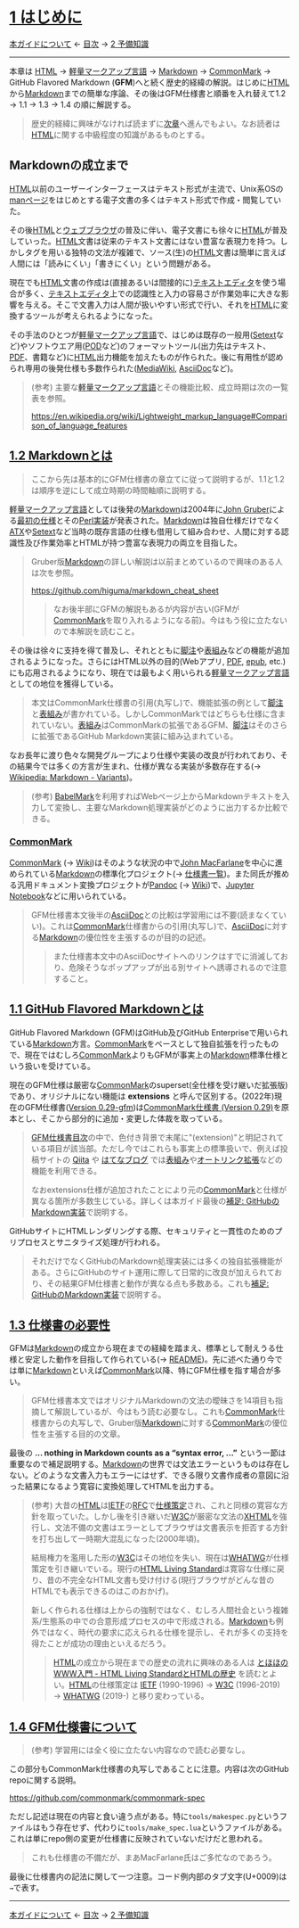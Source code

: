# [1 はじめに](https://higuma.github.io/github-markdown-guide/#introduction)

[本ガイドについて](README.md)
← [目次](index.md) →
[2 予備知識](preliminaries.md)

------------------------------------------------------------------------

本章は [HTML] → [軽量マークアップ言語] → [Markdown] → [CommonMark] → GitHub Flavored Markdown (__GFM__)へと続く歴史的経緯の解説。はじめに[HTML]から[Markdown]までの簡単な序論、その後はGFM仕様書と順番を入れ替えて1.2 → 1.1 → 1.3 → 1.4 の順に解説する。

> 歴史的経緯に興味がなければ読まずに[次章](preliminaries.md)へ進んでもよい。なお読者は[HTML]に関する中級程度の知識があるものとする。

## Markdownの成立まで

[HTML]以前のユーザーインターフェースはテキスト形式が主流で、Unix系OSの[manページ]をはじめとする電子文書の多くはテキスト形式で作成・閲覧していた。

その後[HTML]と[ウェブブラウザ]の普及に伴い、電子文書にも徐々に[HTML]が普及していった。[HTML]文書は従来のテキスト文書にはない豊富な表現力を持つ。しかしタグを用いる独特の文法が複雑で、ソース(生)の[HTML]文書は簡単に言えば人間には「読みにくい」「書きにくい」という問題がある。

現在でも[HTML]文書の作成は(直接あるいは間接的に)[テキストエディタ]を使う場合が多く、[テキストエディタ]上での認識性と入力の容易さが作業効率に大きな影響を与える。そこで文書入力は人間が扱いやすい形式で行い、それを[HTML]に変換するツールが考えられるようになった。

その手法のひとつが[軽量マークアップ言語]で、はじめは既存の一般用([Setext]など)やソフトウエア用([POD]など)のフォーマットツール(出力先はテキスト、[PDF]、書籍など)に[HTML]出力機能を加えたものが作られた。後に有用性が認められ専用の後発仕様も多数作られた([MediaWiki], [AsciiDoc]など)。

> (参考) 主要な[軽量マークアップ言語]とその機能比較、成立時期は次の一覧表を参照。
> 
> <https://en.wikipedia.org/wiki/Lightweight_markup_language#Comparison_of_language_features>

## [1.2 Markdownとは](https://higuma.github.io/github-markdown-guide/#what-is-markdown-)

> ここから先は基本的にGFM仕様書の章立てに従って説明するが、1.1と1.2は順序を逆にして成立時期の時間軸順に説明する。

[軽量マークアップ言語]としては後発の[Markdown]は2004年に[John Gruber](https://en.wikipedia.org/wiki/John_Gruber)による[最初の仕様](https://daringfireball.net/projects/markdown/syntax)とその[Perl実装](https://daringfireball.net/projects/downloads/Markdown_1.0.1.zip)が発表された。[Markdown]は独自仕様だけでなく[ATX]や[Setext]など当時の既存言語の仕様も借用して組み合わせ、人間に対する認識性及び作業効率とHTMLが持つ豊富な表現力の両立を目指した。

> Gruber版[Markdown]の詳しい解説は以前まとめているので興味のある人は次を参照。
> 
> https://github.com/higuma/markdown_cheat_sheet
> 
> > なお後半部にGFMの解説もあるが内容が古い(GFMが[CommonMark]を取り入れるようになる前)。今はもう役に立たないので本解説を読むこと。

その後は徐々に支持を得て普及し、それとともに[脚注]や[表組み]などの機能が追加されるようになった。さらにはHTML以外の目的(Webアプリ, [PDF], [epub], etc.)にも応用されるようになり、現在では最もよく用いられる[軽量マークアップ言語]としての地位を獲得している。

> 本文はCommonMark仕様書の引用(丸写し)で、機能拡張の例として[脚注]と[表組み]が書かれている。しかしCommonMarkではどちらも仕様に含まれていない。[表組み]はCommonMarkの拡張であるGFM、[脚注]はそのさらに拡張であるGitHub Markdown実装に組み込まれている。

なお長年に渡り色々な開発グループにより仕様や実装の改良が行われており、その結果今では多くの方言が生まれ、仕様が異なる実装が多数存在する(→ [Wikipedia: Markdown - Variants](https://en.wikipedia.org/wiki/Markdown#Variants))。

> (参考) [BabelMark](https://babelmark.github.io/faq/)を利用すればWebページ上からMarkdownテキストを入力して変換し、主要なMarkdown処理実装がどのように出力するか比較できる。

### [CommonMark]

[CommonMark] (→ [Wiki](https://en.wikipedia.org/wiki/Markdown#Standardization))はそのような状況の中で[John MacFarlane](John_MacFarlane_(philosopher))を中心に進められている[Markdown]の標準化プロジェクト(→ [仕様書一覧](https://spec.commonmark.org/))。また同氏が推める汎用ドキュメント変換プロジェクトが[Pandoc] (→ [Wiki](https://en.wikipedia.org/wiki/Pandoc))で、[Jupyter Notebook]などに用いられている。

> GFM仕様書本文後半の[AsciiDoc]との比較は学習用には不要(読まなくていい)。これは[CommonMark]仕様書からの引用(丸写し)で、[AsciiDoc]に対する[Markdown]の優位性を主張するのが目的の記述。
>
> > また仕様書本文中のAsciiDocサイトへのリンクはすでに消滅しており、危険そうなポップアップが出る別サイトへ誘導されるので注意すること。

## [1.1 GitHub Flavored Markdownとは](https://higuma.github.io/github-markdown-guide/#what-is-github-flavored-markdown-)

GitHub Flavored Markdown (GFM)はGitHub及びGitHub Enterpriseで用いられている[Markdown]方言。[CommonMark]をベースとして独自拡張を行ったもので、現在ではむしろ[CommonMark]よりもGFMが事実上の[Markdown]標準仕様という扱いを受けている。

現在のGFM仕様は厳密な[CommonMark]のsuperset(全仕様を受け継いだ拡張版)であり、オリジナルにない機能は __extensions__ と呼んで区別する。(2022年)現在のGFM仕様書([Version 0.29-gfm](https://higuma.github.io/github-markdown-guide/))は[CommonMark仕様書 (Version 0.29)](https://spec.commonmark.org/0.29/)を原本とし、そこから部分的に追加・変更した体裁を取っている。

> [GFM仕様書目次](https://higuma.github.io/github-markdown-guide/)の中で、色付き背景で末尾に"(extension)"と明記されている項目が該当部。ただし今ではこれらも事実上の標準扱いで、例えば投稿サイトの [Qiita](https://qiita.com/) や [はてなブログ](https://hatenablog.com/) では[表組み]や[オートリンク拡張]などの機能を利用できる。
> 
> なおextensions仕様が追加されたことにより元の[CommonMark]と仕様が異なる箇所が多数生じている。詳しくは本ガイド最後の[補足: GitHubのMarkdown実装]で説明する。

GitHubサイトにHTMLレンダリングする際、セキュリティと一貫性のためのプリプロセスとサニタライズ処理が行われる。

> それだけでなくGitHubのMarkdown処理実装には多くの独自拡張機能がある。さらにGitHubのサイト運用に際して日常的に改良が加えられており、その結果GFM仕様書と動作が異なる点も多数ある。これも[補足: GitHubのMarkdown実装]で説明する。

## [1.3 仕様書の必要性](https://higuma.github.io/github-markdown-guide/#why-is-a-spec-needed-)

GFMは[Markdown]の成立から現在までの経緯を踏まえ、標準として耐えうる仕様と安定した動作を目指して作られている(→ [README](https://github.com/github/cmark-gfm/blob/master/README.md))。先に述べた通り今では単に[Markdown]といえば[CommonMark]以降、特にGFM仕様を指す場合が多い。

> GFM仕様書本文ではオリジナルMarkdownの文法の曖昧さを14項目も指摘して解説しているが、今はもう読む必要なし。これも[CommonMark]仕様書からの丸写しで、Gruber版[Markdown]に対する[CommonMark]の優位性を主張する目的の文章。

最後の __... nothing in Markdown counts as a “syntax error, ...”__ という一節は重要なので補足説明する。[Markdown]の世界では文法エラーというものは存在しない。どのような文書入力もエラーにはせず、できる限り文書作成者の意図に沿った結果になるよう寛容に変換処理してHTMLを出力する。

> (参考) 大昔の[HTML]は[IETF]の[RFC]で[仕様策定](https://datatracker.ietf.org/doc/html/rfc1945)され、これと同様の寛容な方針を取っていた。しかし後を引き継いだ[W3C]が厳密な文法の[XHTML]を強行し、文法不備の文書はエラーとしてブラウザは文書表示を拒否する方針を打ち出して一時期大混乱になった(2000年頃)。
> 
> 結局権力を濫用した形の[W3C]はその地位を失い、現在は[WHATWG]が仕様策定を引き継いでいる。現行の[HTML Living Standard]は寛容な仕様に戻り、昔の不完全なHTML文書も受け付ける(現行ブラウザがどんな昔のHTMLでも表示できるのはこのおかげ)。
> 
> 新しく作られる仕様は上からの強制ではなく、むしろ人間社会という複雑系/生態系の中での合意形成プロセスの中で形成される。[Markdown]も例外ではなく、時代の要求に応えられる仕様を提示し、それが多くの支持を得たことが成功の理由といえるだろう。
> 
> > [HTML]の成立から現在までの歴史の流れに興味のある人は [とほほのWWW入門 - HTML Living StandardとHTMLの歴史](https://www.tohoho-web.com/html/memo/htmlls.htm) を読むとよい。[HTML]の仕様策定は [IETF] \(1990-1996) → [W3C] \(1996-2019) → [WHATWG] \(2019-) と移り変わっている。

## [1.4 GFM仕様書について](https://higuma.github.io/github-markdown-guide/#about-this-document)

> (参考) 学習用には全く役に立たない内容なので読む必要なし。

この部分もCommonMark仕様書の丸写しであることに注意。内容は次のGitHub repoに関する説明。

https://github.com/commonmark/commonmark-spec

ただし記述は現在の内容と食い違う点がある。特に`tools/makespec.py`というファイルはもう存在せず、代わりに`tools/make_spec.lua`というファイルがある。これは単にrepo側の変更が仕様書に反映されていないだけだと思われる。

> これも仕様書の不備だが、まあMacFarlane氏はご多忙なのであろう。

最後に仕様書内の記法に関して一つ注意。コード例内部のタブ文字(U+0009)は`→`で表す。

------------------------------------------------------------------------

[本ガイドについて](README.md)
← [目次](index.md) →
[2 予備知識](preliminaries.md)

[AsciiDoc]: https://en.wikipedia.org/wiki/AsciiDoc
[ATX]: https://en.wikipedia.org/wiki/Aaron_Swartz#atx
[CommonMark]: https://commonmark.org/
[epub]: https://ja.wikipedia.org/wiki/EPUB
[HTML]: https://ja.wikipedia.org/wiki/HyperText_Markup_Language
[HTML Living Standard]: https://html.spec.whatwg.org/multipage/
[IETF]: https://datatracker.ietf.org/doc/html/rfc1945
[Jupyter Notebook]: https://jupyter.org/
[manページ]: https://ja.wikipedia.org/wiki/Manページ
[Markdown]: https://ja.wikipedia.org/wiki/Markdown
[MediaWiki]: https://ja.wikipedia.org/wiki/MediaWiki
[Pandoc]: https://pandoc.org/
[PDF]: https://ja.wikipedia.org/wiki/Portable_Document_Format
[POD]: https://ja.wikipedia.org/wiki/Plain_Old_Documentation
[RFC]: https://ja.wikipedia.org/wiki/Request_for_Comments
[Setext]: https://en.wikipedia.org/wiki/Setext
[W3C]: https://www.w3.org/
[WHATWG]: https://whatwg.org/
[XHTML]: https://ja.wikipedia.org/wiki/Extensible_HyperText_Markup_Language
[ウェブブラウザ]: https://ja.wikipedia.org/wiki/ウェブブラウザ
[オートリンク拡張]: autolinks-extension.md
[テキストエディタ]: https://ja.wikipedia.org/wiki/テキストエディタ
[軽量マークアップ言語]: https://ja.wikipedia.org/wiki/軽量マークアップ言語
[正規表現]: https://developer.mozilla.org/ja/docs/Web/JavaScript/Guide/Regular_Expressions
[表組み]: tables-extension.md
[補足: GitHubのMarkdown実装]: github-markdown-implementation.md
[脚注]: github-markdown-implementation.md#脚注
